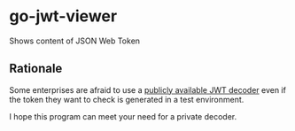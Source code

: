 # go-jwt-viewer
Shows content of JSON Web Token

## Rationale
Some enterprises are afraid to use a [publicly available JWT decoder](https://jwt.io/) even if the token they want to check is generated in a test environment.

I hope this program can meet your need for a private decoder.
